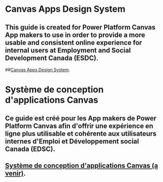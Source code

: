 # Canvas Apps Design System
## This guide is created for Power Platform Canvas App makers to use in order to provide a more usable and consistent online experience for internal users at Employment and Social Development Canada (ESDC).
##[Canvas Apps Design System](https://imit-solutions-esdc.github.io/Canvas-Apps-Design-System/).

# Système de conception d'applications Canvas
## Ce guide est créé pour les <span lang="en">App makers</span> de Power Platform Canvas afin d'offrir une expérience en ligne plus utilisable et cohérente aux utilisateurs internes d'Emploi et Développement social Canada (EDSC).
## [Système de conception d'applications Canvas (a venir)](https://imit-solutions-esdc.github.io/Canvas-Apps-Design-System/).
